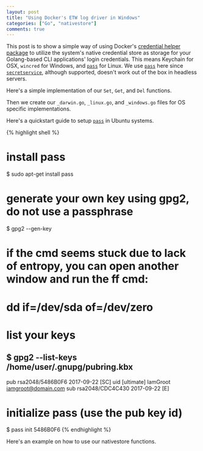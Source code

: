 ```yaml
---
layout: post
title: "Using Docker's ETW log driver in Windows"
categories: ["Go", "nativestore"]
comments: true
---
```


This post is to show a simple way of using Docker's [credential helper package](https://github.com/docker/docker-credential-helpers) to utilize the system's native credential store as storage for your Golang-based CLI applications' login credentials. This means Keychain for OSX, `wincred` for Windows, and [`pass`](https://www.passwordstore.org/) for Linux. We use [`pass`](https://specifications.freedesktop.org/secret-service/) here since [`secretservice`](https://specifications.freedesktop.org/secret-service/), although supported, doesn't work out of the box in headless servers.

Here's a simple implementation of our `Set`, `Get`, and `Del` functions.

<script charset="UTF-8" src="http://gist-it.appspot.com/github.com/mobingilabs/mobingi-sdk-go/blob/master/pkg/nativestore/nativestore.go?footer=minimal"></script>

Then we create our `_darwin.go`, `_linux.go`, and `_windows.go` files for OS specific implementations.

<script charset="UTF-8" src="http://gist-it.appspot.com/github.com/mobingilabs/mobingi-sdk-go/blob/master/pkg/nativestore/nativestore_darwin.go?footer=minimal"></script>

<script charset="UTF-8" src="http://gist-it.appspot.com/github.com/mobingilabs/mobingi-sdk-go/blob/master/pkg/nativestore/nativestore_windows.go?footer=minimal"></script>

<script charset="UTF-8" src="http://gist-it.appspot.com/github.com/mobingilabs/mobingi-sdk-go/blob/master/pkg/nativestore/nativestore_linux.go?footer=minimal"></script>

Here's a quickstart guide to setup [`pass`](https://www.passwordstore.org/) in Ubuntu systems.

{% highlight shell %}
# install pass
$ sudo apt-get install pass

# generate your own key using gpg2, do not use a passphrase
$ gpg2 --gen-key

# if the cmd seems stuck due to lack of entropy, you can open another window and run the ff cmd:
# dd if=/dev/sda of=/dev/zero

# list your keys
$ gpg2 --list-keys
/home/user/.gnupg/pubring.kbx
------------------------------
pub   rsa2048/5486B0F6 2017-09-22 [SC]
uid         [ultimate] IamGroot <iamgroot@domain.com>
sub   rsa2048/CDC4C430 2017-09-22 [E]

# initialize pass (use the pub key id)
$ pass init 5486B0F6
{% endhighlight %}

Here's an example on how to use our nativestore functions.

<script charset="UTF-8" src="http://gist-it.appspot.com/github.com/mobingilabs/mobingi-sdk-go/blob/master/pkg/nativestore/nativestore_test.go?footer=minimal"></script>
